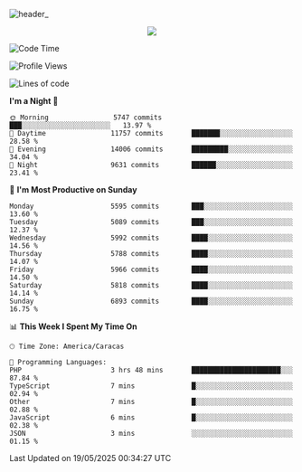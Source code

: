 ![header_](https://github.com/user-attachments/assets/4010d822-ccdc-4198-b608-18c773338d18)


<p align="center">
  <a href="http://www.github.com/thevacs">
    <img src="https://github-readme-streak-stats.herokuapp.com/?user=thevacs&stroke=ffffff&background=1c1917&ring=0891b2&fire=0891b2&currStreakNum=ffffff&currStreakLabel=0891b2&sideNums=ffffff&sideLabels=ffffff&dates=ffffff&hide_border=true" />
  </a>
</p>

<!--START_SECTION:waka-->
![Code Time](http://img.shields.io/badge/Code%20Time-3%2C398%20hrs%2056%20mins-blue)

![Profile Views](http://img.shields.io/badge/Profile%20Views-0-blue)

![Lines of code](https://img.shields.io/badge/From%20Hello%20World%20I%27ve%20Written-5.0%20million%20lines%20of%20code-blue)

**I'm a Night 🦉** 

```text
🌞 Morning                5747 commits        ███░░░░░░░░░░░░░░░░░░░░░░   13.97 % 
🌆 Daytime                11757 commits       ███████░░░░░░░░░░░░░░░░░░   28.58 % 
🌃 Evening                14006 commits       █████████░░░░░░░░░░░░░░░░   34.04 % 
🌙 Night                  9631 commits        ██████░░░░░░░░░░░░░░░░░░░   23.41 % 
```
📅 **I'm Most Productive on Sunday** 

```text
Monday                   5595 commits        ███░░░░░░░░░░░░░░░░░░░░░░   13.60 % 
Tuesday                  5089 commits        ███░░░░░░░░░░░░░░░░░░░░░░   12.37 % 
Wednesday                5992 commits        ████░░░░░░░░░░░░░░░░░░░░░   14.56 % 
Thursday                 5788 commits        ████░░░░░░░░░░░░░░░░░░░░░   14.07 % 
Friday                   5966 commits        ████░░░░░░░░░░░░░░░░░░░░░   14.50 % 
Saturday                 5818 commits        ████░░░░░░░░░░░░░░░░░░░░░   14.14 % 
Sunday                   6893 commits        ████░░░░░░░░░░░░░░░░░░░░░   16.75 % 
```


📊 **This Week I Spent My Time On** 

```text
🕑︎ Time Zone: America/Caracas

💬 Programming Languages: 
PHP                      3 hrs 48 mins       ██████████████████████░░░   87.84 % 
TypeScript               7 mins              █░░░░░░░░░░░░░░░░░░░░░░░░   02.94 % 
Other                    7 mins              █░░░░░░░░░░░░░░░░░░░░░░░░   02.88 % 
JavaScript               6 mins              █░░░░░░░░░░░░░░░░░░░░░░░░   02.38 % 
JSON                     3 mins              ░░░░░░░░░░░░░░░░░░░░░░░░░   01.15 % 
```


 Last Updated on 19/05/2025 00:34:27 UTC
<!--END_SECTION:waka-->
